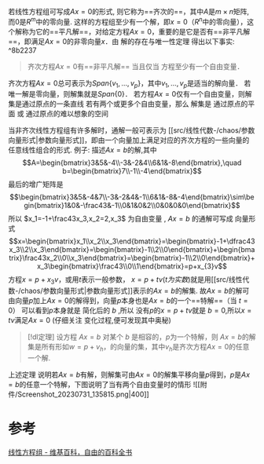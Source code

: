 
若线性方程组可写成$Ax=0$的形式, 则它称为==齐次的==，其中$A$是$m\times n$矩阵, 而$0$是$R^{m}$中的零向量.
这样的方程组至少有一个解，即$x=0$（$R^{n}$中的零向量），这个解称为它的==平凡解==，对给定方程$Ax=0$，重要的是它是否有==非平凡解==，即满足$Ax=0$的非零向量$x$．由 解的存在与唯一性定理 得出以下事实: ^8b2237
> 齐次方程$Ax=0$有==非平凡解== 当且仅当 方程至少有一个自由变量．


齐次方程$Ax=0$总可表示为$Span\{v_1,\dots,v_{p}\}$，其中$v_1,\dots,v_{p}$是适当的解向量．
若唯一解是零向量，则解集就是$Span \{0\}$．
若方程$Ax=0$仅有一个自由变量，则解集是通过原点的一条直线
若有两个或更多个自由变量，那么 解集是 通过原点的平面 或 通过原点的难以想象的空间



当非齐次线性方程组有许多解时，通解一般可表示为 [[src/线性代数-/chaos/参数向量形式|参数向量形式]]，即由一个向量加上满足对应的齐次方程的一些向量的任意线性组合的形式.
例子:
	描述$Ax=b$的解,其中$$A=\begin{bmatrix}3&5&-4\\-3&-2&4\\6&1&-8\end{bmatrix},\quad b=\begin{bmatrix}7\\-1\\-4\end{bmatrix}$$
	最后的增广矩阵是$$\begin{bmatrix}3&5&-4&7\\-3&-2&4&-1\\6&1&-8&-4\end{bmatrix}\sim\begin{bmatrix}1&0&-\frac43&-1\\0&1&0&2\\0&0&0&0\end{bmatrix}$$
	所以 $x_1=-1+\frac43x_3,x_2=2,x_3$ 为自由变量 ,
	$Ax=b$ 的通解可写成 向量形式$$x=\begin{bmatrix}x_1\\x_2\\x_3\end{bmatrix}=\begin{bmatrix}-1+\dfrac43x_3\\2\\x_3\end{bmatrix}=\begin{bmatrix}-1\\2\\0\end{bmatrix}+\begin{bmatrix}\frac43x_2\\0\\x_3\end{bmatrix}=\begin{bmatrix}-1\\2\\0\end{bmatrix}+x_3\begin{bmatrix}\frac43\\0\\1\end{bmatrix}=p+x_{3}v$$
	方程$x=p+x_{3}v$，或用$t$表示一般参数，
	$x=p+tv(t为实数)$就是用[[src/线性代数-/chaos/参数向量形式|参数向量形式]]表示的$Ax=b$的解集.
		故$Ax=b$的解可由向量$p$加上$Ax=0$的解得到，向量$p$本身也是$Ax=b$的一个==特解==（当 $t=0$）
	可以看到$p$本身就是 简化后的 $b$ ,所以 没有$p$的$x=p+tv$就是 $b=0$,所以$x=tv$满足$Ax=0$  (仔细关注 变化过程,便可发现其中奥秘)




> [!dl定理] 
> 设方程 $Ax=b$ 对某个 $b$ 是相容的，$p$为一个特解，则 $Ax=b$的解集是所有形如$w= p+v_h$，的向量的集，其中$v_h$是齐次方程$Ax=0$的任意一个解.

上述定理 说明若$Ax=b$有解，则解集可由$Ax=0$的解集平移向量$p$得到，$p$是$Ax=b$的任意一个特解，下图说明了当有两个自由变量时的情形
![[附件/Screenshot_20230731_135815.png|400]]


# 参考
[线性方程组 - 维基百科，自由的百科全书](https://zh.wikipedia.org/zh-cn/%E7%BA%BF%E6%80%A7%E6%96%B9%E7%A8%8B%E7%BB%84#%E9%BD%90%E6%AC%A1%E7%BA%BF%E6%80%A7%E6%96%B9%E7%A8%8B%E7%BB%84)
